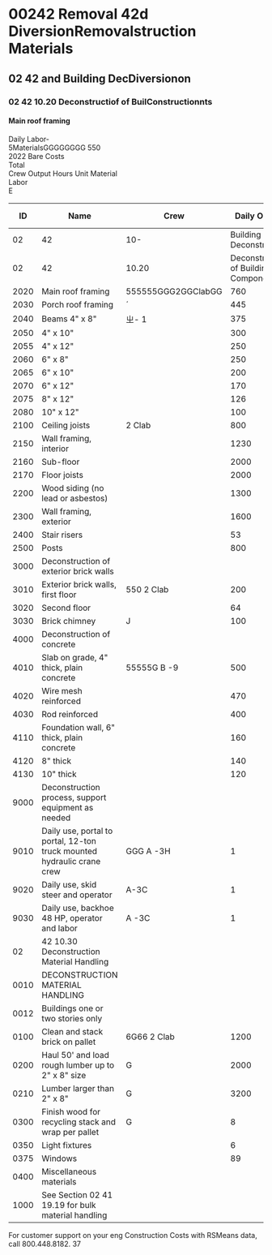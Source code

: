 # 00242 Removal 42d DiversionRemovalstruction Materials

## 02 42 and Building DecDiversionon

### 02 42 10.20 Deconstructiof of BuilConstructionnts

#### Main roof framing

Daily Labor-  
5MaterialsGGGGGGGG 550  
2022 Bare Costs  
Total  
Crew Output Hours Unit Material  
Labor  
E

| ID    | Name                                                                 | Crew         | Daily Output | Labor-Hours | Unit   | Material | Labor | Equipment | Total | Total Incl O&P |
|-------|----------------------------------------------------------------------|--------------|-------------|-------------|--------|----------|-------|-----------|-------|----------------|
| 02    | 42                                                                   | 10-          | Building Deconstruction |             |             |        |          |       |       |                |
| 02    | 42                                                                   | 10.20        | Deconstruction of Building Components | Crew | Output | Hours | Unit | Material | Labor | Equipment | Total | Ind O& P |
| 2020  | Main roof framing                                                    | 555555GGG2GGClabGG | 760         | .021        | L.F.   |          | .96   |           | .96   | 1.43           |
| 2030  | Porch roof framing                                                   | ˊ            | 445         | .036        |        |          | 1.64  |           | 1.64  | 2.44           |
| 2040  | Beams 4" x 8"                                                        | ㄓ- 1        | 375         | .064        |        |          | 2.96  |           | 2.96  | 4.41           |
| 2050  | 4" x 10"                                                             |              | 300         | .080        |        |          | 3.70  |           | 3.70  | 5.50           |
| 2055  | 4" x 12"                                                             |              | 250         | .096        |        |          | 4.44  |           | 4.44  | 6.60           |
| 2060  | 6" x 8"                                                              |              | 250         | .096        |        |          | 4.44  |           | 4.44  | 6.60           |
| 2065  | 6" x 10"                                                             |              | 200         | .120        |        |          | 5.55  |           | 5.55  | 8.25           |
| 2070  | 6" x 12"                                                             |              | 170         | .141        |        |          | 6.55  |           | 6.55  | 9.70           |
| 2075  | 8" x 12"                                                             |              | 126         | .190        |        |          | 8.80  |           | 8.80  | 13.10          |
| 2080  | 10" x 12"                                                            |              | 100         | .240        |        |          | 11.10 |           | 11.10 | 16.55          |
| 2100  | Ceiling joists                                                       | 2 Clab       | 800         | .020        |        |          | .91   |           | .91   | 1.36           |
| 2150  | Wall framing, interior                                               |              | 1230        | .013        |        |          | .59   |           | .59   | .88            |
| 2160  | Sub-floor                                                            |              | 2000        | .008        | S.F.   |          | .36   |           | .36   | .54            |
| 2170  | Floor joists                                                         |              | 2000        | .008        | LF .;  |          | .36   |           | .36   | .54            |
| 2200  | Wood siding (no lead or asbestos)                                    |              | 1300        | .012        | S.F.   |          | .56   |           | .56   | .84            |
| 2300  | Wall framing, exterior                                               |              | 1600        | .010        | LF     |          | .46   |           | .46   | .68            |
| 2400  | Stair risers                                                         |              | 53          | .302        | Ea.    |          | 13.75 |           | 13.75 | 20.50          |
| 2500  | Posts                                                                |              | 800         | .020        | L.F.   |          | .91   |           | .91   | 1.36           |
| 3000  | Deconstruction of exterior brick walls                               |              |             |             |        |          |       |           |       |                |
| 3010  | Exterior brick walls, first floor                                    | 550 2 Clab   | 200         | .080        | .S.F.  |          | 3.65  |           | 3.65  | 5.45           |
| 3020  | Second floor                                                         |              | 64          | .250        | "      |          | 11.40 |           | 11.40 | 17             |
| 3030  | Brick chimney                                                        | J            | 100         | .160        | C.F    |          | 7.30  |           | 7.30  | 10.85          |
| 4000  | Deconstruction of concrete                                           |              |             |             |        |          |       |           |       |                |
| 4010  | Slab on grade, 4" thick, plain concrete                              | 55555G B -9  | 500         | .080        | S.F.   |          | 3.68  | .66       | 4.34  | 6.25           |
| 4020  | Wire mesh reinforced                                                 |              | 470         | .085        |        |          | 3.91  | .71       | 4.62  | 6.65           |
| 4030  | Rod reinforced                                                       |              | 400         | .100        |        |          | 4.60  | .83       | 5.43  | 7.75           |
| 4110  | Foundation wall, 6" thick, plain concrete                            |              | 160         | 250         |        |          | 11.50 | 2.08      | 13.58 | 19.40          |
| 4120  | 8" thick                                                             |              | 140         | .286        |        |          | 13.15 | 2.37      | 15.52 | 22              |
| 4130  | 10" thick                                                            |              | 120         | .333        |        |          | 15.35 | 2.77      | 18.12 | 26              |
| 9000  | Deconstruction process, support equipment as needed                  |              |             |             |        |          |       |           |       |                |
| 9010  | Daily use, portal to portal, 12-ton truck mounted hydraulic crane crew| GGG A -3H    | 1           | 888         | Day    | 505      | 1,575 | 2,080     | 2,475 |                |
| 9020  | Daily use, skid steer and operator                                   | A-3C         | 1           |             | "      | 455      | 420   | 875       | 1,150 |                |
| 9030  | Daily use, backhoe 48 HP, operator and labor                         | A -3C        | 1           |             | Day    | 455      | 420   | 875       | 1,150 |                |
| 02    | 42 10.30 Deconstruction Material Handling                            |              |             |             |        |          |       |           |       |                |
| 0010  | DECONSTRUCTION MATERIAL HANDLING                                     |              |             |             |        |          |       |           |       |                |
| 0012  | Buildings one or two stories only                                    |              |             |             |        |          |       |           |       |                |
| 0100  | Clean and stack brick on pallet                                      | 6G66 2 Clab  | 1200        | .013        | Ea.    |          | .61   |           | .61   | .91            |
| 0200  | Haul 50' and load rough lumber up to 2" x 8" size                    | G            | 2000        | .008        | "      |          | .36   |           | .36   | .54            |
| 0210  | Lumber larger than 2" x 8"                                           | G            | 3200        | .005        | B.F.   |          | .23   |           | .23   | .34            |
| 0300  | Finish wood for recycling stack and wrap per pallet                  | G            | 8           | 2           | Ea.    | 167      | 91    |           | 107   | 154            |
| 0350  | Light fixtures                                                       |              | 6           | 2.667       |        | 29       | 122   |           | 151   | 213            |
| 0375  | Windows                                                              |              | 89          | 2.667       |        | 27       | 122   |           | 149   | 211            |
| 0400  | Miscellaneous materials                                              |              |             | 2           |        | 8        | 91    |           | 99    | 145            |
| 1000  | See Section 02 41 19.19 for bulk material handling                   |              |             |             |        |          |       |           |       |                |

For customer support on your eng Construction Costs with RSMeans data, call 800.448.8182. 37